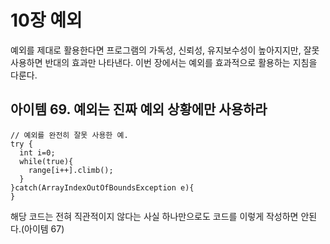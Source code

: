 <h1>10장 예외</h1>

예외를 제대로 활용한다면 프로그램의 가독성, 신뢰성, 유지보수성이 높아지지만, 잘못 사용하면 반대의 효과만 나타낸다.
이번 장에서는 예외를 효과적으로 활용하는 지침을 다룬다.


<h2>아이템 69. 예외는 진짜 예외 상황에만 사용하라</h2>

```
// 예외를 완전히 잘못 사용한 예.
try {
  int i=0;
  while(true){
    range[i++].climb();
  }
}catch(ArrayIndexOutOfBoundsException e){
}
```

해당 코드는 전혀 직관적이지 않다는 사실 하나만으로도 코드를 이렇게 작성하면 안된다.(아이템 67)



